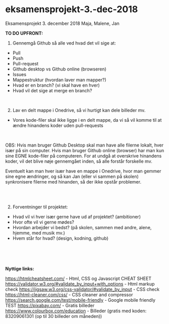 # eksamensprojekt-3.-dec-2018
Eksamensprojekt 3. december 2018 Maja, Malene, Jan




<strong>TO DO UPFRONT:</strong>

1. Gennemgå Github så alle ved hvad det vil sige at:
 - Pull
 - Push
 - Pull-request
 - Github desktop vs Github online (browseren)
 - Issues
 - Mappestruktur (hvordan laver man mapper?)
 - Hvad er en branch? (vi skal have en hver)
 - Hvad vil det sige at merge en branch?
 

<br>

2. Lav en delt mappe i Onedrive, så vi hurtigt kan dele billeder mv.
 - Vores kode-filer skal ikke ligge i en delt mappe, da vi så vil komme til at ændre hinandens koder uden pull-requests

<br>

OBS: Hvis man bruger Github Desktop skal man have alle filerne lokalt, hver især på sin computer.
 Hvis man bruger Github online (browser) har man kun sine EGNE kode-filer på computeren. 
For at undgå at overskrive hinandens koder, vil det blive nøje gennemgået inden, så alle forstår forskelle mv.

Eventuelt kan man hver især have en mappe i Onedrive, hvor man gemmer sine egne ændringer, og så kan Jan (eller vi sammen på skolen) synkronisere filerne med hinanden, så der ikke opstår problemer.

<br><br>

2. Forventninger til projektet:
 - Hvad vil vi hver især gerne have ud af projektet? (ambitioner)
 - Hvor ofte vil vi gerne mødes?
 - Hvordan arbejder vi bedst? (på skolen, sammen med andre, alene, hjemme, med musik mv.)
 - Hvem står for hvad? (design, kodning, github)
 

<br><br><br>


<strong>Nyttige links:</strong>

https://htmlcheatsheet.com/ - Html, CSS og Javascript CHEAT SHEET
https://validator.w3.org/#validate_by_input+with_options - Html markup check
https://jigsaw.w3.org/css-validator/#validate_by_input - CSS check
https://html-cleaner.com/css/ - CSS cleaner and compressor
https://search.google.com/test/mobile-friendly - Google mobile friendly TEST
https://pixabay.com/ - Gratis billeder
https://www.colourbox.com/education - Billeder (gratis med koden: 83209061301 (op til 30 billeder om måneden))
